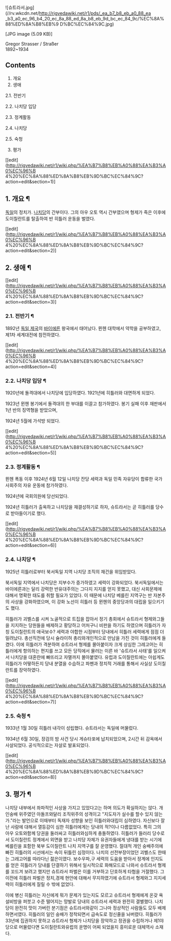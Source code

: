 ![슈트라서.jpg](//rv.wkcdn.net/http://rigvedawiki.net/r1/pds/_ea_b7_b8_eb_a0_88_ea
_b3_a0_ec_96_b4_20_ec_8a_88_ed_8a_b8_eb_9d_bc_ec_84_9c/%EC%8A%88%ED%8A%B8%EB%9
D%BC%EC%84%9C.jpg)

[JPG image (5.09 KB)]

Gregor Strasser / Straßer  
1892~1934

## Contents

    

1. 개요 
2. 생애 
    

2.1. 전반기

2.2. 나치당 입당

2.3. 정계활동

2.4. 나치당

2.5. 숙청

3. 평가 

[[edit](http://rigvedawiki.net/r1/wiki.php/%EA%B7%B8%EB%A0%88%EA%B3%A0%EC%96%B
4%20%EC%8A%88%ED%8A%B8%EB%9D%BC%EC%84%9C?action=edit&section=1)]

## 1. 개요 ¶

[독일](%EB%8F%85%EC%9D%BC.md)의 정치가. [나치당](%EB%82%98%EC%B9%98%EB%8B%B9.md)의
간부이다. 그의 아우 오토 역시 간부였으며 형제가 죽은 이후에 도이칠란트를 탈출하여 반 히틀러 운동을 벌였다.

  

[[edit](http://rigvedawiki.net/r1/wiki.php/%EA%B7%B8%EB%A0%88%EA%B3%A0%EC%96%B
4%20%EC%8A%88%ED%8A%B8%EB%9D%BC%EC%84%9C?action=edit&section=2)]

## 2. 생애 ¶

[[edit](http://rigvedawiki.net/r1/wiki.php/%EA%B7%B8%EB%A0%88%EA%B3%A0%EC%96%B
4%20%EC%8A%88%ED%8A%B8%EB%9D%BC%EC%84%9C?action=edit&section=3)]

### 2.1. 전반기 ¶

1892년 [독일 제국](%EB%8F%85%EC%9D%BC%20%EC%A0%9C%EA%B5%AD.md)의
[바이에른](%EB%B0%94%EC%9D%B4%EC%97%90%EB%A5%B8.md) 왕국에서 태어났다. 뮌헨 대학에서 약학을
공부하였고, 제1차 세계대전에 참전하였다.

  

[[edit](http://rigvedawiki.net/r1/wiki.php/%EA%B7%B8%EB%A0%88%EA%B3%A0%EC%96%B
4%20%EC%8A%88%ED%8A%B8%EB%9D%BC%EC%84%9C?action=edit&section=4)]

### 2.2. 나치당 입당 ¶

1920년에 돌격대에서 나치당에 입당하였다. 1921년에 히틀러와 대면하게 되었다.

  

1923년 뮌헨 봉기에서 돌격대의 한 부대를 이끌고 참가하였다. 봉기 실패 이후 재판에서 1년 반의 징역형을 받았으며,

  

1924년 5월에 가석방 되었다.

  

[[edit](http://rigvedawiki.net/r1/wiki.php/%EA%B7%B8%EB%A0%88%EA%B3%A0%EC%96%B
4%20%EC%8A%88%ED%8A%B8%EB%9D%BC%EC%84%9C?action=edit&section=5)]

### 2.3. 정계활동 ¶

뮌헨 폭동 이후 1924년 6월 12일 나치당 잔당 세력과 독일 민족 자유당이 합류한 국가사회주의 자유 운동에 참가하였다.

  

1924년에 국회의원에 당선되었다.

  

1924년 히틀러가 출옥하고 나치당을 재결성하기로 하자, 슈트라서는 곧 히틀러를 당수로 받아들이기로 했다.

  

[[edit](http://rigvedawiki.net/r1/wiki.php/%EA%B7%B8%EB%A0%88%EA%B3%A0%EC%96%B
4%20%EC%8A%88%ED%8A%B8%EB%9D%BC%EC%84%9C?action=edit&section=6)]

### 2.4. 나치당 ¶

1925년 히틀러로부터 북서독일 지역 나치당 조직의 재건을 위임받았다.

  

북서독일 지역에서 나치당은 지부수가 증가하였고 세력이 강화되었다. 북서독일에서는 바이에른과는 달리 강력한 반유대주의는 그다지 지지를 얻지
못했고, 대신 사회문제에 대해서 명확한 태도를 취할 필요가 있었다. 이 때문에 나치당 베를린 지역구는 반 자본주의 사상을 강화하였으며, 이
강화 노선이 히틀러 등 뮌헨의 중앙당과의 대립을 일으키기도 했다.

  

히틀러가 괴벨스를 시켜 노골적으로 트집을 잡아서 정기 총회에서 슈트라서 형제와그들을 지지하는 당원들을 배제하고 황당하고 어처구니 비판을
하기도 하였으며 히틀러가 자칭 도이칠란트의 애국보수? 세력과 야합한 시점부터 당내에서 히틀러 세력에게 점점 더 밀려났다. 총선직전에 당시
슐라이허 총리와개인적으로 만남을 가진 것이 히틀러에게 들켰다. 이에 히틀러가 격분하여 슈트라서 형제를 몰아붙이자 크게 상심한 그레고어는
히틀러에게 항의하는 편지를 쓰고 모든 당직에서 물러는 이른 바 '슈트라서 사태'를 일으켜서 나치당을 대혼란에 빠뜨리고 자멸까지 몰아붙였다.
유럽과 도이칠란트에는 아쉽게도 히틀러가 어떻하든지 당내 분열을 수습하고 파펜과 정치적 거래를 통해서 사실상 도이칠란트를 장악하였다.

  

[[edit](http://rigvedawiki.net/r1/wiki.php/%EA%B7%B8%EB%A0%88%EA%B3%A0%EC%96%B
4%20%EC%8A%88%ED%8A%B8%EB%9D%BC%EC%84%9C?action=edit&section=7)]

### 2.5. 숙청 ¶

1933년 1월 30일 히틀러 내각이 성립했다. 슈트라서는 독일에 머물렀다.

  

1934년 6월 30일, 장검의 밤 사건 당시 게슈타포에 납치되었으며, 2시간 뒤 감옥에서 사살되었다. 공식적으로는 자살로 발표되었다.

  

[[edit](http://rigvedawiki.net/r1/wiki.php/%EA%B7%B8%EB%A0%88%EA%B3%A0%EC%96%B
4%20%EC%8A%88%ED%8A%B8%EB%9D%BC%EC%84%9C?action=edit&section=8)]

## 3. 평가 ¶

나치당 내부에서 좌파적인 사상을 가지고 있었다고는 하며 의도가 확실하지는 않다. 개인숭배 위주였던 아돌프와달리 조직위주의 성격이고 "지도자가
실수를 할수 있지 않는가."라는 발언으로 이때부터 독재자 성향을 보인 히틀러와대립이 심하였다. 자신보다 잘난 사람에 대해서 열등감이 심한
히틀러에게는 당내의 적?이나 다름없었다. 특히 그의 아우 오토와함께 당권을 둘러싸고 히틀러와심하게 충돌하였다. 히틀러가 들러리 당수로서
도이칠란트 정계에서 외면을 받고 나치당 자체가 유권자들에게 냉대를 받는 시기에 베를린을 포함한 북부 도이칠란트 나치 지역구를 잘 운영했다.
절대적 개인 숭배주의에 빠진 히틀러의 시선에서는 속이 뒤틀린 심정이다. 나치의 선전부장이었던 괴벨스도 한때는 그레고어를 따라다닌 젊은이였다.
보수우파,구 세력의 도움을 받아서 정계에 인지도를 얻은 히틀러가 당내를 단결하기 위해서 일시적으로 화해모드로 나와서 슈트라서 형제를 꼬드겨
보려고 했지만 슈트라서 파벌은 이를 거부하고 단호하게 타협을 거절했다. 그 이전에 히틀러 파벌은 정치,경제 현안에 대해서 무지하였기에
슈트라서 형제와그 지지세력이 히틀러에게 질릴 수 밖에 없었다.

  

이에 병신 히틀러는 자신에게 뭐가 문제가 있는지도 모르고 슈트라서 형제에게 온갖 욕설비방을 퍼붓고 수준 떨어지는 망발로 당내의 슈트라서
세력과 완전히 결별했다. 나치당이 완전히 맛이 가버린 분기점은 슈트라서와같이 그나마 정상적인 사람들도 모두 배제하면서였다. 히틀러의 일인
숭배가 정착되면서 급속도로 정신줄을 놔버렸다. 히틀러가 33년에 집권하지 못하고 슈트라서 형제가 나치당을 장악하고 정권을 수립하거나
제1야당으로 머물렀다면 도이칠란트와유럽의 운명이 어찌 되었을지 흥미로운 대체역사 소재다.

